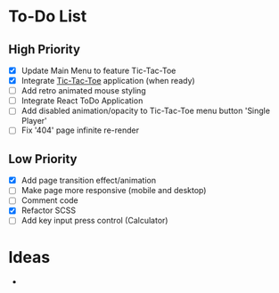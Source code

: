 # To-Do List

## High Priority

- [x] Update Main Menu to feature Tic-Tac-Toe
- [x] Integrate [Tic-Tac-Toe](https://github.com/SMelidoni/react-tictactoe-app) application (when ready)
- [ ] Add retro animated mouse styling
- [ ] Integrate React ToDo Application
- [ ] Add disabled animation/opacity to Tic-Tac-Toe menu button 'Single Player'
- [ ] Fix '404' page infinite re-render

## Low Priority

- [x] Add page transition effect/animation
- [ ] Make page more responsive (mobile and desktop)
- [ ] Comment code
- [x] Refactor SCSS
- [ ] Add key input press control (Calculator)

# Ideas

-
